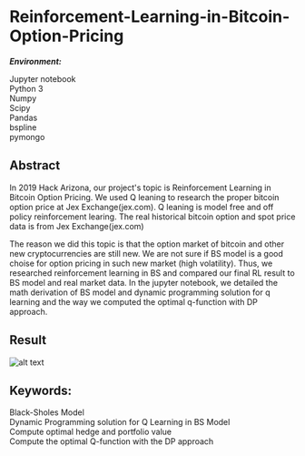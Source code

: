 # Reinforcement-Learning-in-Bitcoin-Option-Pricing <br>

***Environment:***

Jupyter notebook <br>
Python 3 <br>
Numpy <br>
Scipy <br>
Pandas <br>
bspline <br>
pymongo <br>

## Abstract <br>

In 2019 Hack Arizona, our project's topic is Reinforcement Learning in Bitcoin Option Pricing.  We used Q leaning to research the proper bitcoin option price at Jex Exchange(jex.com). Q leaning is model free and off policy reinforcement learing. The real  historical bitcoin option and spot price data is from Jex Exchange(jex.com) <br>

The reason we did this topic is that the option market of bitcoin and other new cryptocurrencies are still new. We are not sure if BS model is a good choise for option pricing in such new market (high volatility). Thus, we researched reinforcement learning in BS and compared our final RL result to BS model and real market data. In the jupyter notebook, we detailed the math derivation of BS model and dynamic programming solution for q learning and the way we computed the optimal q-function with DP approach. <br>

## Result


![alt text](https://github.com/HuaizheXu/Reinforcement-Learning-in-Bitcoin-Option-Pricing/blob/master/Result-RL-Bitcoin-Option.png)

## Keywords: <br>
 Black-Sholes Model <br>
 Dynamic Programming solution for Q Learning in BS Model <br>
 Compute optimal hedge and portfolio value <br>
 Compute the optimal Q-function with the DP approach <br>
